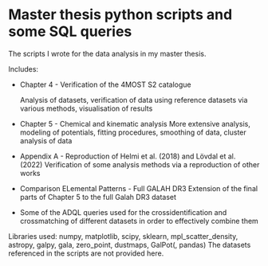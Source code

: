 # Master thesis python scripts and some SQL queries
The scripts I wrote for the data analysis in my master thesis.

Includes:
- Chapter 4 - Verification of the 4MOST S2 catalogue
  
  Analysis of datasets, verification of data using reference datasets via various methods, visualisation of results
- Chapter 5 - Chemical and kinematic analysis
  More extensive analysis, modeling of potentials, fitting procedures, smoothing of data, cluster analysis of data
- Appendix A - Reproduction of Helmi et al. (2018) and Lövdal et al. (2022)
  Verification of some analysis methods via a reproduction of other works
- Comparison ELemental Patterns - Full GALAH DR3
  Extension of the final parts of Chapter 5 to the full Galah DR3 dataset
- Some of the ADQL queries used for the crossidentification and crossmatching of different datasets in order to effectively combine them

Libraries used: numpy, matplotlib, scipy, sklearn, mpl_scatter_density, astropy, galpy, gala, zero_point, dustmaps, GalPot(, pandas)
The datasets referenced in the scripts are not provided here.
